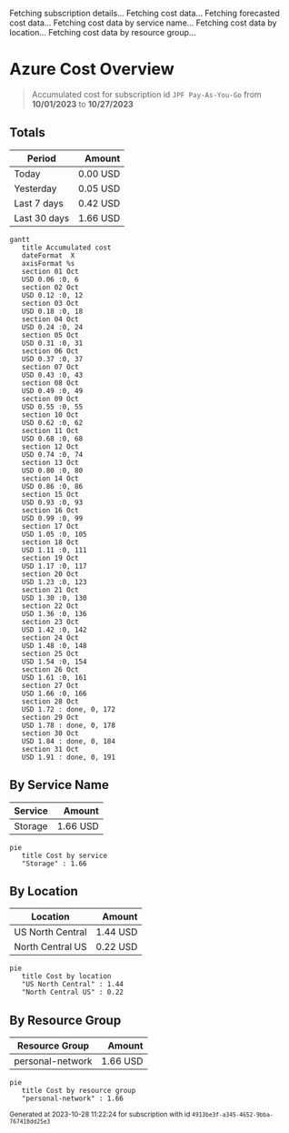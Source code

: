 Fetching subscription details...
Fetching cost data...
Fetching forecasted cost data...
Fetching cost data by service name...
Fetching cost data by location...
Fetching cost data by resource group...
# Azure Cost Overview

> Accumulated cost for subscription id `JPF Pay-As-You-Go` from **10/01/2023** to **10/27/2023**

## Totals

|Period|Amount|
|---|---:|
|Today|0.00 USD|
|Yesterday|0.05 USD|
|Last 7 days|0.42 USD|
|Last 30 days|1.66 USD|

```mermaid
gantt
   title Accumulated cost
   dateFormat  X
   axisFormat %s
   section 01 Oct
   USD 0.06 :0, 6
   section 02 Oct
   USD 0.12 :0, 12
   section 03 Oct
   USD 0.18 :0, 18
   section 04 Oct
   USD 0.24 :0, 24
   section 05 Oct
   USD 0.31 :0, 31
   section 06 Oct
   USD 0.37 :0, 37
   section 07 Oct
   USD 0.43 :0, 43
   section 08 Oct
   USD 0.49 :0, 49
   section 09 Oct
   USD 0.55 :0, 55
   section 10 Oct
   USD 0.62 :0, 62
   section 11 Oct
   USD 0.68 :0, 68
   section 12 Oct
   USD 0.74 :0, 74
   section 13 Oct
   USD 0.80 :0, 80
   section 14 Oct
   USD 0.86 :0, 86
   section 15 Oct
   USD 0.93 :0, 93
   section 16 Oct
   USD 0.99 :0, 99
   section 17 Oct
   USD 1.05 :0, 105
   section 18 Oct
   USD 1.11 :0, 111
   section 19 Oct
   USD 1.17 :0, 117
   section 20 Oct
   USD 1.23 :0, 123
   section 21 Oct
   USD 1.30 :0, 130
   section 22 Oct
   USD 1.36 :0, 136
   section 23 Oct
   USD 1.42 :0, 142
   section 24 Oct
   USD 1.48 :0, 148
   section 25 Oct
   USD 1.54 :0, 154
   section 26 Oct
   USD 1.61 :0, 161
   section 27 Oct
   USD 1.66 :0, 166
   section 28 Oct
   USD 1.72 : done, 0, 172
   section 29 Oct
   USD 1.78 : done, 0, 178
   section 30 Oct
   USD 1.84 : done, 0, 184
   section 31 Oct
   USD 1.91 : done, 0, 191
```

## By Service Name

|Service|Amount|
|---|---:|
|Storage|1.66 USD|

```mermaid
pie
   title Cost by service
   "Storage" : 1.66
```

## By Location

|Location|Amount|
|---|---:|
|US North Central|1.44 USD|
|North Central US|0.22 USD|

```mermaid
pie
   title Cost by location
   "US North Central" : 1.44
   "North Central US" : 0.22
```

## By Resource Group

|Resource Group|Amount|
|---|---:|
|personal-network|1.66 USD|

```mermaid
pie
   title Cost by resource group
   "personal-network" : 1.66
```

<sup>Generated at 2023-10-28 11:22:24 for subscription with id `4913be3f-a345-4652-9bba-767418dd25e3`</sup>
